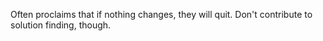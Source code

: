 Often proclaims that if nothing changes, they will quit. Don't contribute to solution finding, though.
